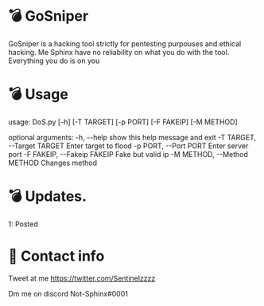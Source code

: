 # :bomb: GoSniper
GoSniper is a hacking tool strictly for pentesting purpouses and ethical hacking. Me Sphinx have no reliability on what you do with the tool. Everything you do is on you

# :bomb: Usage

usage: DoS.py [-h] [-T TARGET] [-p PORT] [-F FAKEIP] [-M METHOD]

optional arguments:
  -h, --help            show this help message and exit
  -T TARGET, --Target TARGET
                        Enter target to flood
  -p PORT, --Port PORT  Enter server port
  -F FAKEIP, --Fakeip FAKEIP
                        Fake but valid ip
  -M METHOD, --Method METHOD
                        Changes method
                        
# :bomb: Updates.
1: Posted
 # :rocket: Contact info
 
 Tweet at me https://twitter.com/Sentinelzzzz
 
 Dm me on discord Not-Sphinx#0001
